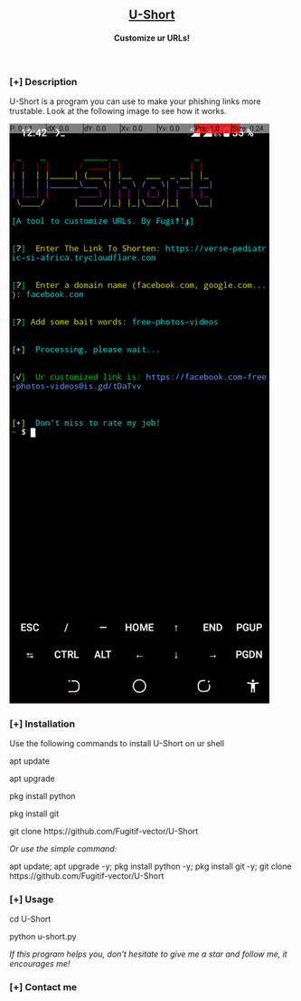 <h2 align="center"><u>U-Short</u></h2>

<h4 align="center"> Customize ur URLs! </h4>

<p align="center">
<br>
</p>

### [+] Description
U-Short is a program you can use to make your phishing links more trustable. Look at the following image to see how it works.

![demo](https://github.com/Fugitif-vector/U-Short/blob/0199e7764170d1f5713a145f46885fae76098463/Screenshot_20220725-124241.png)

### [+] Installation

<p> Use the following commands to install U-Short on ur shell</p>
<p> apt update </p>
<p> apt upgrade </p>
<p> pkg install python </p>
<p> pkg install git </p>
<p> git clone https://github.com/Fugitif-vector/U-Short</p>

<p><i>Or use the simple command:</i></p>
<p> apt update; apt upgrade -y; pkg install python -y; pkg install git -y; git clone https://github.com/Fugitif-vector/U-Short</p> 

### [+] Usage
<p> cd U-Short</p>
<p> python u-short.py </p>

<i>If this program helps you, don't hesitate to give me a star and follow me, it encourages me! </i>

### [+] Contact me
